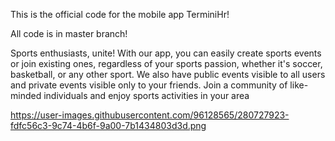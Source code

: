This is the official code for the mobile app TerminiHr!

All code is in master branch!

Sports enthusiasts, unite! With our app, you can easily create sports events or join existing ones, regardless of your sports passion, whether it's soccer, basketball, or any other sport. We also have public events visible to all users and private events visible only to your friends. Join a community of like-minded individuals and enjoy sports activities in your area


https://user-images.githubusercontent.com/96128565/280727923-fdfc56c3-9c74-4b6f-9a00-7b1434803d3d.png
